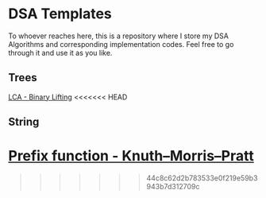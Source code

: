 # DSA Templates
To whoever reaches here, this is a repository where I store my DSA Algorithms and corresponding implementation codes. Feel free to go through it and use it as you like.


## Trees
[LCA - Binary Lifting](https://github.com/M-Manas-s/DSA_Templates/blob/master/Trees/LCA-Binary_Lifting.cpp)
<<<<<<< HEAD

## String
[Prefix function - Knuth–Morris–Pratt ](https://github.com/M-Manas-s/DSA_Templates/blob/master/String/KMP.cpp)
=======
>>>>>>> 44c8c62d2b783533e0f219e59b3943b7d312709c
